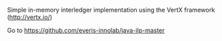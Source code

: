 Simple in-memory interledger implementation using the VertX framework (http://vertx.io/)

Go to https://github.com/everis-innolab/java-ilp-master
